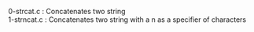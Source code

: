 0-strcat.c : Concatenates two string <br/>
1-strncat.c : Concatenates two string with a n as a specifier of characters <br/>